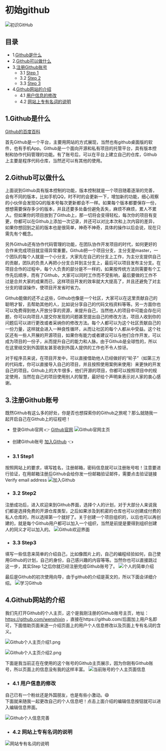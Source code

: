 # 初始github
![初识GitHub](../img/github/初识Github.png)

## 目录
- 1.[Github是什么](#1github) 
- 2.[Github可以做什么](#2github)
- 3.[注册Github账号](#3github)
	- 3.1 [Step 1](#step1)
	- 3.2 [Step 2](#step2)
	- 3.3 [Step 3](#step3)
- 4.[Github网站的介绍](#4github)
	- 4.1 [用户信息的修改](#_2)
	- 4.2 [网站上专有名词的说明](#_3)

## 1.Github是什么
[Github的百度百科](http://baike.baidu.com/link?url=WDFA0PF6QxWuccDtdEZGIbtDZx5KN45Ei-MFKc_qjkFDP58IpJUW5r8P7hbISWPF7Me4tzsIjsBTflj4u55KfK) 

首先Github是一个平台，主要用网站的方式展现，当然也有github桌面版的软件，也有手机App。Github是一个面向开源和私有项目的托管平台，具有版本控制和协作代码管理的功能。有了账号后，可以在平台上建立自己的仓库，Github上主要是程序代码仓库，当然还可以有其他的使用。

## 2.Github可以做什么
上面说到Github具有版本控制的功能，版本控制就是一个项目随着逐渐的完善，会有不同的版本，比如手机QQ，时不时的会更新一下，增加新的功能，细心观察的小伙伴会发现QQ的版本号每次更新都会不一样。如果每个版本都要保存一份，想想需要保存多少的版本，并且还要多处备份避免丢失，麻烦不麻烦，累人不累人。但如果你的项目放到了Github上，那一切将会变得轻松，每次你的项目有变更，你都可以在Github上添加一次记录，并还可以对比本次和上次内容的差异，如果你想回到之前的版本也是很简单，神奇不神奇，具体的操作以后会说，现在只需先有个概念。

另外Github还有协作代码管理的功能，在团队协作开发项目的时代，如何更好的合作来完成项目就显得异常重要。Github把一个项目分支，主分支是master，一个团队的每个人就是一个小分支，大家先在自己的分支上工作，为主分支提供自己的贡献，团队的负责人再把小分支合并到主分支上，最后可以项目发布主分支。在项目合作的过程中，每个人负责的部分是不一样的，如果按传统方法则需要有个工作先后顺序，而有了Github，大家可以同时工作而不受影响，最后要做的工作不过是合并大家的成果而已，这样项目开发的效率就大大提高了，并且还避免了对主分支的错误操作，使项目开发省时省力。

Github能做的还不止这些，Github也像是一个社区，大家可以在这里贡献自己的聪明才智，去帮助其他的人，比如说分享自己的代码文档资料等等。另一方面你也可以免费得到他人开放分享的资源，来提升自己，当然他人的项目中可能会存在问题，你可以向项目人提交你发现的问题甚至提出自己的修改方法，项目人收到你的问题后可以进行更改或者采纳你的修改方法。每个人都可以为这个社区贡献自己的一份力量，这样就会进入一种良性循环，从而让社区的每个人都从中受益。这个社区还有一些人开展的开源项目，如果你有能力或者建议可以与他们合作开发，可以成为项目的一份子，从而提升自己的能力和人脉。由于Github是全球性的，所以在这里结交到外国朋友甚至收到外国人提供的工作也不令人惊讶。

对于程序员来说，在项目开发中，可以直接借助他人已经做好的“轮子”（如第三方的代码库，你可以直接导入自己的项目，并且按照使用案例来使用）来更快的开发自己的项目。Github上的大牛很多，他们开源的项目，你都可以按照项目中的规定使用，当然在自己的项目使用别人的智慧，最好给个声明来表示对人家的衷心感谢。

## 3.注册Github账号 
既然Github有这么多的好处，你是否也想探索你的Github之旅呢？那么就随我一起开启自己在Github上的征程吧！

- 登录Github官网 :point_right: [Github官网](https://github.com/)
![Github官网主页](../img/github/Github官网主页.png)

- 创建Github账号 [加入Github](https://github.com/join?source=login) :point_left:

- ### 3.1 Step1
按照网站上的要求，填写姓名，注册邮箱，密码信息就可以注册账号啦！注意要进行验证，在用邮箱注册后Github会给你发一份邮箱验证邮件，需要点击验证链接 Verify email address 
![加入Github](../img/github/加入Github.png)

- ### 3.2 Step2
注册成功后，进入欢迎来到Github界面，选择个人的计划，对于大部分人来说我们都是选择免费的开源仓库类型，之后如果涉及到机密的仓库也可以创建成付费的私人仓库的，所以选择第一个就好了。关于创建一个项目组织的，以后也可以再创建的，就是每个Github用户都可以加入一个组织，当然是前提是要得到组织创建人的同义才可以加入的。
![Github欢迎界面](../img/github/Github欢迎界面.png)

- ### 3.3 Step3
填写一些信息来简单的介绍自己，比如像图片上的，自己的编程经验如何，自己使用Github的计划，自己的身份，自己感兴趣的内容等等。当然你也可以直接跳过这一步，其实Step 1之后你就已经注册完成Github账号了。
![个人的简单介绍](../img/github/个人的简单介绍.png)

最后是Github的初次使用向导，由于github的介绍是英文的，所以下面会详细介绍。
![学习Github](../img/github/学习Github.png)

## 4.Github网站的介绍
我们先打开Github的个人主页，这个是我刚注册的Github账号主页，地址：https://github.com/wenshixin ，直接在https://github.com/后面加上用户名即可，下面借助页面来逐一介绍页面上的用户个人信息修改以及页面上专有名词的含义。

![Github个人主页介绍1.png](../img/github/Github个人主页介绍1.png)

![Github个人主页介绍2.png](../img/github/Github个人主页介绍2.png)

下面是我当前正在在使用的这个账号的Github主页展示，因为你刚有Github账号，所以页面上的信息没有我的这样丰富。
![当前账号的个人主页面信息](../img/github/当前账号的个人主页面信息.png)

- ### 4.1 用户信息的修改
自己已有一个粉丝还是外国朋友，也是有些小激动。:smile:  
下面就来随我一起更改自己的个人信息吧！点击上面介绍的编辑信息按钮就可以进入编辑信息界面。

![Github个人信息完善](../img/github/Github个人信息完善.png)

- ### 4.2 网站上专有名词的说明

![网站专有名词的说明](../img/github/网站专有名词的说明.png)



